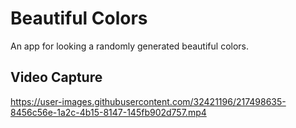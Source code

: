 # Beautiful Colors

An app for looking a randomly generated beautiful colors.

## Video Capture



https://user-images.githubusercontent.com/32421196/217498635-8456c56e-1a2c-4b15-8147-145fb902d757.mp4

